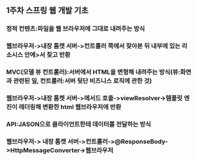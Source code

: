 ## 1주차 스프링 웹 개발 기초
### 정적 컨텐츠:파일을 웹 브라우저에 그대로 내려주는 방식
### 웹브라우저->내장 톰캣 서버->컨트롤러 쪽에서 찾아본 뒤 내부에 있는 리소시스 안에>서 찾고 반환   
### MVC(모델 뷰 컨트롤러):서버에서 HTML을 변형해 내려주는 방식(뷰:화면과 관련된 일, 컨트롤러:서버 뒷단 비즈니스 로직에 관한 것)   
### 웹브라우저->내장 톰켓 서버->메서드 호출->viewResolver->템플릿 엔진이 레더링해 변환한 html 웹브라우저에 반환   
### API:JASON으로 클라이언트한테 데이터를 전달하는 방식   
### 웹브라우저-> 내장 톰켓 서버->컨트롤러->@ResponseBody->HttpMessageConverter->웹브라우저
